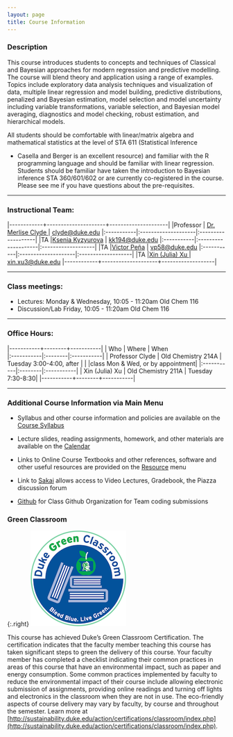 ```yaml
---
layout: page
title: Course Information
---
```

### Description

This course introduces students to concepts and techniques of
Classical and Bayesian approaches for modern regression and predictive
modelling.  The course will blend theory and application using a range
of examples.  Topics include exploratory data analysis techniques and
visualization of data, multiple linear regression and model building,
predictive distributions, penalized and Bayesian estimation, model
selection and model uncertainty including variable transformations,
variable selection, and Bayesian model averaging, diagnostics and
model checking, robust estimation, and hierarchical models.


All students should be comfortable with linear/matrix algebra and
mathematical statistics at the level of STA 611 (Statistical Inference
- Casella and Berger is an excellent resource) and familiar with the R
programming language and should be familiar with linear regression.
Students should be familiar have taken the introduction to Bayesian inference
STA 360/601/602 or are currently co-registered in the course.  Please
see me if you have questions about the pre-requisites.

* * *

### Instructional Team:

|------------+---------------------+---------------------|
|Professor   | [Dr. Merlise Clyde ](http://stat.duke.edu/~clyde) | [clyde@duke.edu](mailto:clyde@duke.edu)
|:-----------|:--------------------|:-------------------|
|TA         |[Ksenia Kyzyurova](http://stat.duke.edu/people/ksenia-kyzyurova)   | [kk194@duke.edu](mailto:kk194@duke.edu) 
|:-----------|:--------------------|:-------------------|
|TA         |[Victor Peña](http://stat.duke.edu/people/victor-peña)   | [vp58@duke.edu](mailto:vp58@duke.edu) 
|:-----------|:--------------------|:-------------------|
|TA         |[Xin (Julia) Xu ](http://stat.duke.edu/people/xin-xu)   | [xin.xu3@duke.edu](mailto:xin.xu3@duke.edu) 
|------------+--------------------+-------------------|



* * *

### Class meetings:

* Lectures: Monday & Wednesday, 10:05 - 11:20am  Old Chem 116
* Discussion/Lab Friday, 10:05 - 11:20am  Old Chem 116


* * *

### <a name="oh"></a>Office Hours:

|-----------+--------+-----------|
| Who       |  Where | When      
|:-----------|:--------|:-----------|
| Professor Clyde |  Old Chemistry 214A |  Tuesday 3:00-4:00, after
| | |class Mon & Wed, or by appointment|
|:-----------|:--------|:-----------|
| Xin (Julia) Xu | Old Chemistry 211A | Tuesday 7:30-8:30|
|-----------+--------+-----------|

* * *

### Additional Course Information via Main Menu

* Syllabus and other course information and policies are available on the [Course
Syllabus]({{site.baseurl}}/syllabus)

* Lecture slides, reading assignments, homework, and other materials
are available on the  [Calendar]({{site.baseurl}}/calendar)

* Links to Online Course Textbooks and other references, software  and other
  useful resources are provided on the
  [Resource]({{site.baseurl}}/resources) menu

* Link to [Sakai](http://sakai.duke.edu) allows access to Video
  Lectures, Gradebook, the  Piazza discussion forum

* [Github](http://github.com/sta521-S17) for Class Github Organization
  for Team coding submissions
  




### Green Classroom

{:.right}
![DukeGreenClassroomCertification](images/DukeGreenClassroomCertification-Logo.png)

This course has achieved Duke’s Green Classroom Certification. The certification indicates that the faculty member teaching this course has taken significant steps to green the delivery of this course. Your faculty member has completed a checklist indicating their common practices in areas of this course that have an environmental impact, such as paper and energy consumption. Some common practices implemented by faculty to reduce the environmental impact of their course include allowing electronic submission of assignments, providing online readings and turning off lights and electronics in the classroom when they are not in use. The eco-friendly aspects of course delivery may vary by faculty, by course and throughout the semester. Learn more at [http://sustainability.duke.edu/action/certifications/classroom/index.php](http://sustainability.duke.edu/action/certifications/classroom/index.php).
